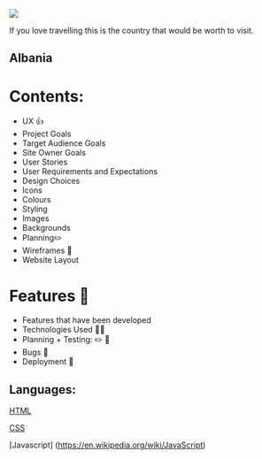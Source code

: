 <img src="https://codeinstitute.s3.amazonaws.com/fullstack/ci_logo_small.png" style="margin: 0;">

If you love travelling this is the country that would be worth to visit.
## Albania

# Contents:
* UX 👍
* Project Goals
* Target Audience Goals
* Site Owner Goals
* User Stories
* User Requirements and Expectations
* Design Choices 
* Icons
* Colours
* Styling
* Images
* Backgrounds
* Planning✏️
* Wireframes 🔧
* Website Layout
# Features 🎡
* Features that have been developed
* Technologies Used 👨‍💻
* Planning + Testing: ✏️ 🔌
* Bugs 🐞
* Deployment 🚀
## Languages:

[HTML](https://en.wikipedia.org/wiki/HTML5)

[CSS](https://www.w3.org/Style/CSS/Overview.en.html)

[Javascript] (https://en.wikipedia.org/wiki/JavaScript)